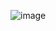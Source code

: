 ![image](https://github.com/Nur-Adnan/Minesweeper-Using-TypeScript/assets/56475820/1f2ac81a-609e-44aa-868b-ed927a63bcac)
